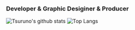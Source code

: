 ### Developer & Graphic Desiginer & Producer

![Tsuruno's github stats](https://github-readme-stats.vercel.app/api?username=tsuruno&count_private=true&show_icons=true&theme=radical)
![Top Langs](https://github-readme-stats.vercel.app/api/top-langs/?username=tsuruno&theme=radical)
